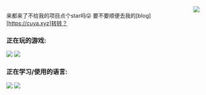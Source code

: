<a href="#">
<img align="right" src="https://github.com/anuraghazra/github-readme-stats">
</a>


来都来了不给我的项目点个star吗😛
要不要顺便去我的[blog][https://cuya.xyz]转转？
### 正在玩的游戏:
![](https://img.shields.io/badge/-Mindustry-orange?style=flat-square)
![](https://img.shields.io/badge/-minecraft-brightgreen?style=flat-square)
### 正在学习/使用的语言:
![](https://img.shields.io/badge/-Python-blue?style=flat-square&logo=Python&logoColor=fff)
![](https://img.shields.io/badge/-Python-blue?style=flat-square&logo=Kotlin&logoColor=fff)
